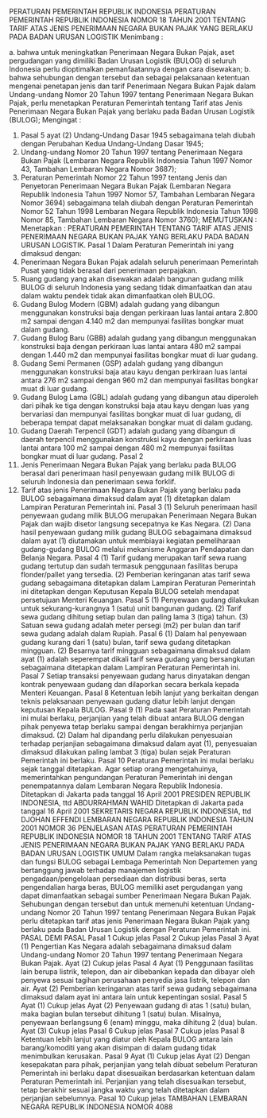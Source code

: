  PERATURAN PEMERINTAH REPUBLIK INDONESIA PERATURAN PEMERINTAH REPUBLIK INDONESIA NOMOR 18 TAHUN 2001 TENTANG TARIF ATAS JENIS PENERIMAAN NEGARA BUKAN PAJAK YANG BERLAKU PADA BADAN URUSAN LOGISTIK
Menimbang :

a. bahwa untuk meningkatkan Penerimaan Negara Bukan Pajak, aset pergudangan yang dimiliki Badan Urusan Logistik (BULOG) di seluruh Indonesia perlu dioptimalkan pemanfaatannya dengan cara disewakan;
b. bahwa sehubungan dengan tersebut dan sebagai pelaksanaan ketentuan mengenai penetapan jenis dan tarif Penerimaan Negara Bukan Pajak dalam Undang-undang Nomor 20 Tahun 1997 tentang Penerimaan Negara Bukan Pajak, perlu menetapkan Peraturan Pemerintah tentang Tarif atas Jenis Penerimaan Negara Bukan Pajak yang berlaku pada Badan Urusan Logistik (BULOG);
Mengingat :

1. Pasal 5 ayat (2) Undang-Undang Dasar 1945 sebagaimana telah diubah dengan Perubahan Kedua Undang-Undang Dasar 1945;
2. Undang-undang Nomor 20 Tahun 1997 tentang Penerimaan Negara Bukan Pajak (Lembaran Negara Republik Indonesia Tahun 1997 Nomor 43, Tambahan Lembaran Negara Nomor 3687);
3. Peraturan Pemerintah Nomor 22 Tahun 1997 tentang Jenis dan Penyetoran Penerimaan Negara Bukan Pajak (Lembaran Negara Republik Indonesia Tahun 1997 Nomor 57, Tambahan Lembaran Negara Nomor 3694) sebagaimana telah diubah dengan Peraturan Pemerintah Nomor 52 Tahun 1998 Lembaran Negara Republik Indonesia Tahun 1998 Nomor 85, Tambahan Lembaran Negara Nomor 3760);
MEMUTUSKAN :
 Menetapkan : PERATURAN PEMERINTAH TENTANG TARIF ATAS JENIS PENERIMAAN NEGARA BUKAN PAJAK YANG BERLAKU PADA BADAN URUSAN LOGISTIK.
Pasal 1
Dalam Peraturan Pemerintah ini yang dimaksud dengan:
1. Penerimaan Negara Bukan Pajak adalah seluruh penerimaan Pemerintah Pusat yang tidak berasal dari penerimaan perpajakan.
2. Ruang gudang yang akan disewakan adalah bangunan gudang milik BULOG di seluruh Indonesia yang sedang tidak dimanfaatkan dan atau dalam waktu pendek tidak akan dimanfaatkan oleh BULOG.
3. Gudang Bulog Modern (GBM) adalah gudang yang dibangun menggunakan konstruksi baja dengan perkiraan luas lantai antara 2.800 m2 sampai dengan 4.140 m2 dan mempunyai fasilitas bongkar muat dalam gudang.
4. Gudang Bulog Baru (GBB) adalah gudang yang dibangun menggunakan konstruksi baja dengan perkiraan luas lantai antara 480 m2 sampai dengan 1.440 m2 dan mempunyai fasilitas bongkar muat di luar gudang.
5. Gudang Semi Permanen (GSP) adalah gudang yang dibangun menggunakan konstruksi baja atau kayu dengan perkiraan luas lantai antara 276 m2 sampai dengan 960 m2 dan mempunyai fasilitas bongkar muat di luar gudang.
6. Gudang Bulog Lama (GBL) adalah gudang yang dibangun atau diperoleh dari pihak ke tiga dengan konstruksi baja atau kayu dengan luas yang bervariasi dan mempunyai fasilitas bongkar muat di luar gudang, di beberapa tempat dapat melaksanakan bongkar muat di dalam gudang.
7. Gudang Daerah Terpencil (GDT) adalah gudang yang dibangun di daerah terpencil menggunakan konstruksi kayu dengan perkiraan luas lantai antara 100 m2 sampai dengan 480 m2 mempunyai fasilitas bongkar muat di luar gudang.
Pasal 2
1. Jenis Penerimaan Negara Bukan Pajak yang berlaku pada BULOG berasal dari penerimaan hasil penyewaan gudang milik BULOG di seluruh Indonesia dan penerimaan sewa forklif.
2. Tarif atas jenis Penerimaan Negara Bukan Pajak yang berlaku pada BULOG sebagaimana dimaksud dalam ayat (1) ditetapkan dalam Lampiran Peraturan Pemerintah ini.
Pasal 3
(1) Seluruh penerimaan hasil penyewaan gudang milik BULOG merupakan Penerimaan Negara Bukan Pajak dan wajib disetor langsung secepatnya ke Kas Negara.
(2) Dana hasil penyewaan gudang milik gudang BULOG sebagaimana dimaksud dalam ayat (1) diutamakan untuk membiayai kegiatan pemeliharaan gudang-gudang BULOG melalui mekanisme Anggaran Pendapatan dan Belanja Negara.
Pasal 4
(1) Tarif gudang merupakan tarif sewa ruang gudang tertutup dan sudah termasuk penggunaan fasilitas berupa flonder/pallet yang tersedia.
(2) Pemberian keringanan atas tarif sewa gudang sebagaimana ditetapkan dalam Lampiran Peraturan Pemerintah ini ditetapkan dengan Keputusan Kepala BULOG setelah mendapat persetujuan Menteri Keuangan.
Pasal 5
(1) Penyewaan gudang dilakukan untuk sekurang-kurangnya 1 (satu) unit bangunan gudang.
(2) Tarif sewa gudang dihitung setiap bulan dan paling lama 3 (tiga) tahun.
(3) Satuan sewa gudang adalah meter persegi (m2) per bulan dan tarif sewa gudang adalah dalam Rupiah.
Pasal 6
(1) Dalam hal penyewaan gudang kurang dari 1 (satu) bulan, tarif sewa gudang ditetapkan mingguan.
(2) Besarnya tarif mingguan sebagaimana dimaksud dalam ayat (1) adalah seperempat dikali tarif sewa gudang yang bersangkutan sebagaimana ditetapkan dalam Lampiran Peraturan Pemerintah ini.
Pasal 7
Setiap transaksi penyewaan gudang harus dinyatakan dengan kontrak penyewaan gudang dan dilaporkan secara berkala kepada Menteri Keuangan.
Pasal 8
Ketentuan lebih lanjut yang berkaitan dengan teknis pelaksanaan penyewaan gudang diatur lebih lanjut dengan keputusan Kepala BULOG.
Pasal 9
(1) Pada saat Peraturan Pemerintah ini mulai berlaku, perjanjian yang telah dibuat antara BULOG dengan pihak penyewa tetap berlaku sampai dengan berakhirnya perjanjian dimaksud.
(2) Dalam hal dipandang perlu dilakukan penyesuaian terhadap perjanjian sebagaimana dimaksud dalam ayat (1), penyesuaian dimaksud dilakukan paling lambat 3 (tiga) bulan sejak Peraturan Pemerintah ini berlaku.
Pasal 10
Peraturan Pemerintah ini mulai berlaku sejak tanggal ditetapkan.
Agar setiap orang mengetahuinya, memerintahkan pengundangan Peraturan Pemerintah ini dengan penempatannya dalam Lembaran Negara Republik Indonesia. Ditetapkan di Jakarta pada tanggal 16 April 2001 PRESIDEN REPUBLIK INDONESIA, ttd ABDURRAHMAN WAHID Ditetapkan di Jakarta pada tanggal 16 April 2001 SEKRETARIS NEGARA REPUBLIK INDONESIA, ttd DJOHAN EFFENDI LEMBARAN NEGARA REPUBLIK INDONESIA TAHUN 2001 NOMOR 36 PENJELASAN ATAS PERATURAN PEMERINTAH REPUBLIK INDONESIA NOMOR 18 TAHUN 2001 TENTANG TARIF ATAS JENIS PENERIMAAN NEGARA BUKAN PAJAK YANG BERLAKU PADA BADAN URUSAN LOGISTIK UMUM Dalam rangka melaksanakan tugas dan fungsi BULOG sebagai Lembaga Pemerintah Non Departemen yang bertanggung jawab terhadap manajemen logistik pengadaan/pengelolaan persediaan dan distribusi beras, serta pengendalian harga beras, BULOG memiliki aset pergudangan yang dapat dimanfaatkan sebagai sumber Penerimaan Negara Bukan Pajak. Sehubungan dengan tersebut dan untuk memenuhi ketentuan Undang-undang Nomor 20 Tahun 1997 tentang Penerimaan Negara Bukan Pajak perlu ditetapkan tarif atas jenis Penerimaan Negara Bukan Pajak yang berlaku pada Badan Urusan Logistik dengan Peraturan Pemerintah ini. PASAL DEMI PASAL
Pasal 1
Cukup jelas
Pasal 2
Cukup jelas
Pasal 3
Ayat (1) Pengertian Kas Negara adalah sebagaimana dimaksud dalam Undang-undang Nomor 20 Tahun 1997 tentang Penerimaan Negara Bukan Pajak. Ayat (2) Cukup jelas
Pasal 4
Ayat (1) Penggunaan fasilitas lain berupa listrik, telepon, dan air dibebankan kepada dan dibayar oleh penyewa sesuai tagihan perusahaan penyedia jasa listrik, telepon dan air. Ayat (2) Pemberian keringanan atas tarif sewa gudang sebagaimana dimaksud dalam ayat ini antara lain untuk kepentingan sosial.
Pasal 5
Ayat (1) Cukup jelas Ayat (2) Penyewaan gudang di atas 1 (satu) bulan, maka bagian bulan tersebut dihitung 1 (satu) bulan. Misalnya, penyewaan berlangsung 6 (enam) minggu, maka dihitung 2 (dua) bulan. Ayat (3) Cukup jelas
Pasal 6
Cukup jelas
Pasal 7
Cukup jelas
Pasal 8
Ketentuan lebih lanjut yang diatur oleh Kepala BULOG antara lain barang/komoditi yang akan disimpan di dalam gudang tidak menimbulkan kerusakan.
Pasal 9
Ayat (1) Cukup jelas Ayat (2) Dengan kesepakatan para pihak, perjanjian yang telah dibuat sebelum Peraturan Pemerintah ini berlaku dapat disesuaikan berdasarkan ketentuan dalam Peraturan Pemerintah ini. Perjanjian yang telah disesuaikan tersebut, tetap berakhir sesuai jangka waktu yang telah ditetapkan dalam perjanjian sebelumnya.
Pasal 10
Cukup jelas TAMBAHAN LEMBARAN NEGARA REPUBLIK INDONESIA NOMOR 4088